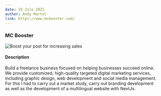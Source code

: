 ```yaml
---
date: 18 Jule 2021
author: Andy Martel
link: https://www.mcbooster.com/
---
```


### MC Booster

![Boost your post for increasing sales](/images/portfolio/2.jpg)

#### Description

Build a freelance business focused on helping businesses succeed online. We provide customized, high-quality targeted digital marketing services, including graphic design, web development and social media management.
For this I had to carry out a market study, carry out branding development as well as the development of a multilingual website with NextJs.